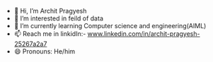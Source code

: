 - 👋 Hi, I’m Archit Pragyesh
- 👀 I’m interested in feild of data
- 🌱 I’m currently learning Computer science and engineering(AIML)
- 📫 Reach me in linkidIn:- www.linkedin.com/in/archit-pragyesh-25267a2a7
- 😄 Pronouns: He/him

